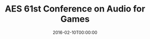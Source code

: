---
acronym: '@aesgames'
date: '2016-02-10T00:00:00'
ext_url: http://www.aes.org/conferences/61/
location: London, UK
submission_date: '2015-10-16T00:00:00'
title: AES 61st Conference on Audio for Games
---